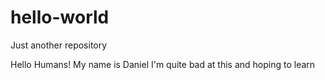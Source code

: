 # hello-world
Just another repository

Hello Humans!
My name is Daniel I'm quite bad at this and hoping to learn

